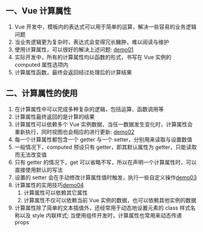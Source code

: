 ## 一、Vue 计算属性

1. Vue 开发中，模板内的表达式可以用于简单的运算，解决一些容易的业务逻辑问题
2. 当业务逻辑更为复杂时，表达式会变得冗长臃肿，难以阅读与维护
3. 使用计算属性，可以很好的解决上述问题: [demo01](https://github.com/DeLei33534/vue_review/blob/master/vue_base/chapter03/demo01.html)
4. 实际开发中，所有的计算属性均以函数的形式，书写在 Vue 实例的 computed 属性选项内
5. 计算属性函数，最终会返回经过处理后的计算结果

## 二、计算属性的使用

1. 在计算属性中可以完成多种复杂的逻辑，包括运算、函数调用等
2. 计算属性最终返回的是计算的结果
3. 计算属性可以依赖多个 Vue 实例数据，当任一数据发生变化时，计算属性会重新执行，同时视图也会相应的进行更新: [demo02](https://github.com/DeLei33534/vue_review/blob/master/vue_base/chapter03/demo02.html)
4. 每一个计算属性都包含一个 getter 与一个 setter，分别用来读取与设置数值
5. 一般情况下，computed 预设只有 getter，即其默认属性为 getter，只能读取而无法改变值
6. 只有 getter 的情况下，get 可以省略不写，所以在声明一个计算属性时，可以直接使用默认的写法
7. 设置的 setter 会在手动修改计算属性值时触发，执行一些自定义操作[demo03](https://github.com/DeLei33534/vue_review/blob/master/vue_base/chapter03/demo03.html)
8. 计算属性的实用技巧[demo04]()
   1. 计算属性可以依赖其它属性
   2. 计算属性不仅可以依赖当前 Vue 实例的数据，也可以依赖其他实例的数据
9. 计算属性除了简单的文本插值外，还经常用于动态地设置元素的 class 样式名称以及 style 内联样式; 当使用组件开发时，计算属性也常用来动态传递 props
